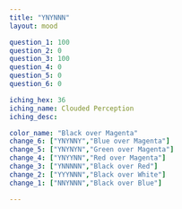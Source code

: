 ```yaml
---
title: "YNYNNN"
layout: mood

question_1: 100
question_2: 0
question_3: 100
question_4: 0
question_5: 0
question_6: 0

iching_hex: 36
iching_name: Clouded Perception
iching_desc: 

color_name: "Black over Magenta"
change_6: ["YNYNNY","Blue over Magenta"]
change_5: ["YNYNYN","Green over Magenta"]
change_4: ["YNYYNN","Red over Magenta"]
change_3: ["YNNNNN","Black over Red"]
change_2: ["YYYNNN","Black over White"]
change_1: ["NNYNNN","Black over Blue"]

---
```

